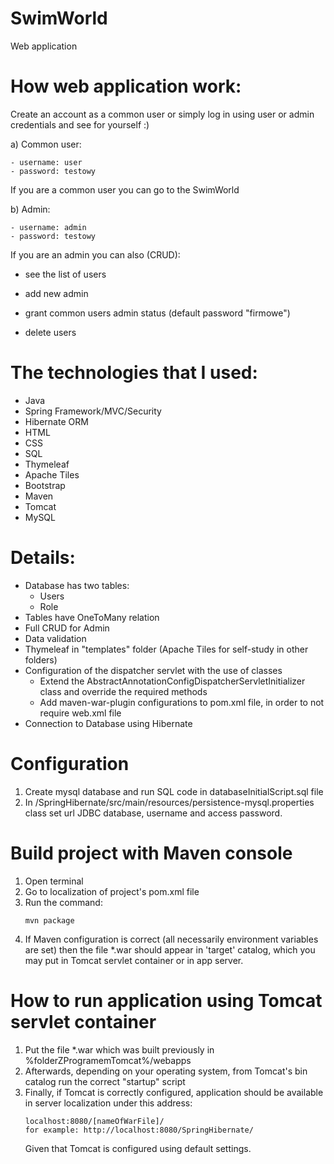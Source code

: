 # SwimWorld
Web application

# How web application work:
Create an account as a common user or simply log in using user or admin credentials and see for yourself :)
 
  a) Common user:
    
    - username: user
    - password: testowy
 
  If you are a common user you can go to the SwimWorld
  
  b) Admin:
    
    - username: admin
    - password: testowy
 
  If you are an admin you can also (CRUD): 
    
- see the list of users
 
- add new admin
    
- grant common users admin status (default password "firmowe") 
    
- delete users

# The technologies that I used:
- Java
- Spring Framework/MVC/Security
- Hibernate ORM
- HTML
- CSS
- SQL
- Thymeleaf
- Apache Tiles
- Bootstrap
- Maven
- Tomcat
- MySQL

# Details:
- Database has two tables:
   - Users
   - Role
- Tables have OneToMany relation
- Full CRUD for Admin
- Data validation
- Thymeleaf in "templates" folder (Apache Tiles for self-study in other folders)
- Configuration of the dispatcher servlet with the use of classes 
   - Extend the AbstractAnnotationConfigDispatcherServletInitializer class and override the required methods
   - Add maven-war-plugin configurations to pom.xml file, in order to not require web.xml file
- Connection to Database using Hibernate


# Configuration
1. Create mysql database and run SQL code in databaseInitialScript.sql file
2. In /SpringHibernate/src/main/resources/persistence-mysql.properties class set url JDBC database, username and access password.

# Build project with Maven console
1. Open terminal
2. Go to localization of project's pom.xml file
3. Run the command:
    ```
    mvn package
    ```
4. If Maven configuration is correct (all necessarily environment variables are set) then the file *.war should appear in 'target' catalog, which you may put in Tomcat servlet container or in app server.

# How to run application using Tomcat servlet container

1. Put the file *.war which was built previously in %folderZProgramemTomcat%/webapps
2. Afterwards, depending on your operating system, from Tomcat's bin catalog run the correct "startup" script
3. Finally, if Tomcat is correctly configured, application should be available in server localization under this address:
    ```
    localhost:8080/[nameOfWarFile]/
    for example: http://localhost:8080/SpringHibernate/
    ```
    Given that Tomcat is configured using default settings. 
